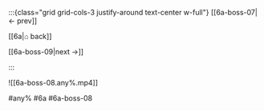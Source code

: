 :::{class="grid grid-cols-3 justify-around text-center w-full"}
[[6a-boss-07|← prev]]

[[6a|⌂ back]]

[[6a-boss-09|next →]]

:::

![[6a-boss-08.any%.mp4]]

#any% #6a #6a-boss-08